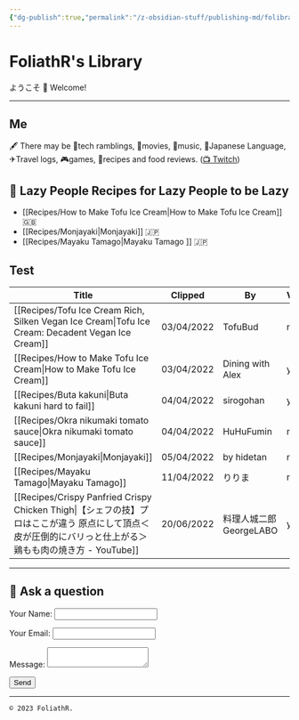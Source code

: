 ```yaml
---
{"dg-publish":true,"permalink":"/z-obsidian-stuff/publishing-md/folibrary-files/folibrary-homepage/","tags":["gardenEntry"],"noteIcon":""}
---
```



# FoliathR's Library
ようこそ 👋 Welcome! 

---
## Me
🖋  There may be 📱tech ramblings, 🎥movies, 🎵music, 🗾Japanese Language, ✈Travel logs, 🎮games, 🍙recipes and food reviews.
([📺 Twitch](https://twitch.tv/foliathr))


## 🍜 Lazy People Recipes for Lazy People to be Lazy
* [[Recipes/How to Make Tofu Ice Cream\|How to Make Tofu Ice Cream]] 🇬‍🇧
* [[Recipes/Monjayaki\|Monjayaki]] 🇯‍🇵
* [[Recipes/Mayaku Tamago\|Mayaku Tamago ]] 🇯‍🇵 

## Test
| Title                                                                                                          | Clipped    | By                | Video |
| -------------------------------------------------------------------------------------------------------------- | ---------- | ----------------- | ----- |
| [[Recipes/Tofu Ice Cream Rich, Silken Vegan Ice Cream\|Tofu Ice Cream: Decadent Vegan Ice Cream]]           | 03/04/2022 | TofuBud           | no    |
| [[Recipes/How to Make Tofu Ice Cream\|How to Make Tofu Ice Cream]]                                          | 03/04/2022 | Dining with Alex  | yes   |
| [[Recipes/Buta kakuni\|Buta kakuni hard to fail]]                                                           | 04/04/2022 | sirogohan         | yes   |
| [[Recipes/Okra nikumaki tomato sauce\|Okra nikumaki tomato sauce]]                                          | 04/04/2022 | HuHuFumin         | no    |
| [[Recipes/Monjayaki\|Monjayaki]]                                                                            | 05/04/2022 | by hidetan        | no    |
| [[Recipes/Mayaku Tamago\|Mayaku Tamago]]                                                                    | 11/04/2022 | りりま               | no    |
| [[Recipes/Crispy Panfried Crispy Chicken Thigh\|【シェフの技】プロはここが違う 原点にして頂点＜皮が圧倒的にバリっと仕上がる＞鶏もも肉の焼き方 - YouTube]] | 20/06/2022 | 料理人城二郎 GeorgeLABO | yes   |


---
## 💬 Ask a question
<form name="contact" method="POST" data-netlify="true">
  <p>
    <label>Your Name: <input type="text" name="name" /></label>
  </p>
  <p>
    <label>Your Email: <input type="email" name="email" /></label>
  </p>
  <p>
    <label>Message: <textarea name="message"></textarea></label>
  </p>
  <p>
    <button type="submit">Send</button>
  </p>
</form>

---

`© 2023 FoliathR. `
